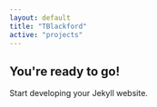 ```yaml
---
layout: default
title: "TBlackford"
active: "projects"
---
```


## You're ready to go!

Start developing your Jekyll website.
